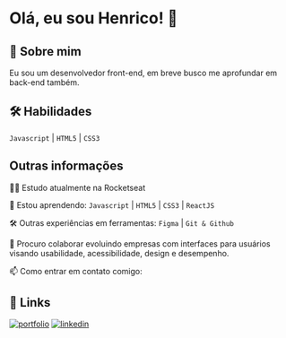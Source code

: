 
# Olá, eu sou Henrico! 👋


## 🚀 Sobre mim
Eu sou um desenvolvedor front-end, em breve busco me aprofundar em back-end também.


## 🛠 Habilidades
`Javascript` | `HTML5` | `CSS3`


## Outras informações
👩‍💻 Estudo atualmente na Rocketseat

🧠 Estou aprendendo: `Javascript` | `HTML5` | `CSS3` | `ReactJS`

🛠️ Outras experiências em ferramentas: `Figma` | `Git & Github` 

🤝 Procuro colaborar evoluindo empresas com interfaces para usuários visando usabilidade, acessibilidade, design e desempenho.

📫 Como entrar em contato comigo:


## 🔗 Links
[![portfolio](https://img.shields.io/badge/my_portfolio-000?style=for-the-badge&logo=ko-fi&logoColor=white)](https://henricoangolera.github.io/portifolio-projetos/)
[![linkedin](https://img.shields.io/badge/linkedin-0A66C2?style=for-the-badge&logo=linkedin&logoColor=white)](https://www.linkedin.com/in/henrico-angolera-b89515243//)
